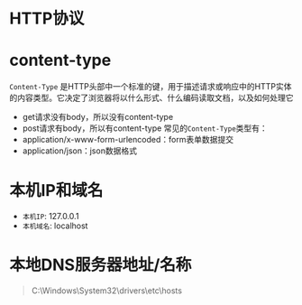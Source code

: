 # HTTP协议

# content-type
`Content-Type` 是HTTP头部中一个标准的键，用于描述请求或响应中的HTTP实体的内容类型。它决定了浏览器将以什么形式、什么编码读取文档，以及如何处理它
- get请求没有body，所以没有content-type
- post请求有body，所以有content-type
常见的`Content-Type`类型有：
- application/x-www-form-urlencoded：form表单数据提交
- application/json：json数据格式
# 本机IP和域名
- `本机IP`: 127.0.0.1
- `本机域名`: localhost
# 本地DNS服务器地址/名称
> C:\Windows\System32\drivers\etc\hosts